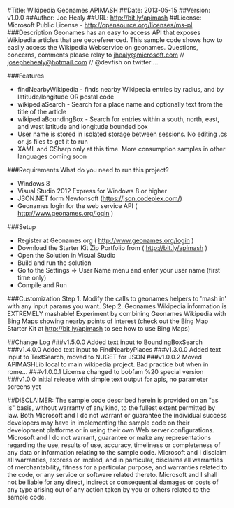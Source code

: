 #Title: Wikipedia Geonames APIMASH
##Date: 2013-05-15
##Version: v1.0.0
##Author:  Joe Healy 
##URL: http://bit.ly/apimash
##License: Microsoft Public License - http://opensource.org/licenses/ms-pl
###Description
Geonames has an easy to access API that exposes Wikipedia articles that are georeferenced.  This sample code shows how to easily access the Wikipedia Webservice on geonames. 
Questions, concerns, comments please relay to jhealy@microsoft.com // josephehealy@hotmail.com // @devfish on twitter ...

###Features
 - findNearbyWikipedia - finds nearby Wikipedia entries by radius, and by latitude/longitude OR postal code
 - wikipediaSearch - Search for a place name and optionally text from the title of the article
 - wikipediaBoundingBox - Search for entries within a south, north, east, and west latitude and longitude bounded box
 - User name is stored in isolated storage between sessions.  No editing .cs or .js files to get it to run
 - XAML and CSharp only at this time.  More consumption samples in other languages coming soon

###Requirements
What do you need to run this project? 
- Windows 8
- Visual Studio 2012 Express for Windows 8 or higher
- JSON.NET form Newtonsoft (https://json.codeplex.com/)
- Geonames login for the web service API ( http://www.geonames.org/login )

###Setup
- Register at Geonames.org (  http://www.geonames.org/login )
- Download the Starter Kit Zip Portfolio from ( http://bit.ly/apimash )
- Open the Solution in Visual Studio
- Build and run the solution
- Go to the Settings => User Name menu and enter your user name (first time only)
- Compile and Run

###Customization
Step 1. Modify the calls to geonames helpers to 'mash in' with any input params you want.
Step 2. Geonames Wikipedia information is EXTREMELY  mashable! Experiment by combining Geonames Wikipedia with Bing Maps showing nearby points of interest (check out the Bing Map Starter Kit at http://bit.ly/apimash to see how to use Bing Maps)

##Change Log
###v1.5.0.0 Added text input to BoundingBoxSearch
###v1.4.0.0 Added text input to FindNearbyPlaces
###v1.3.0.0 Added text input to TextSearch, moved to NUGET for JSON
###v1.0.0.2 Moved APIMASHLib local to main wikipedia project.  Bad practice but when in rome...
###v1.0.0.1 License changed to bobfam %20 special version
###v1.0.0 Initial release with simple text output for apis, no parameter screens yet



##DISCLAIMER: 
The sample code described herein is provided on an "as is" basis, without warranty of any kind, to the fullest extent permitted by law. Both Microsoft and I do not warrant or guarantee the individual success developers may have in implementing the sample code on their development platforms or in using their own Web server configurations. 
Microsoft and I do not warrant, guarantee or make any representations regarding the use, results of use, accuracy, timeliness or completeness of any data or information relating to the sample code. Microsoft and I disclaim all warranties, express or implied, and in particular, disclaims all warranties of merchantability, fitness for a particular purpose, and warranties related to the code, or any service or software related thereto. 
Microsoft and I shall not be liable for any direct, indirect or consequential damages or costs of any type arising out of any action taken by you or others related to the sample code.

